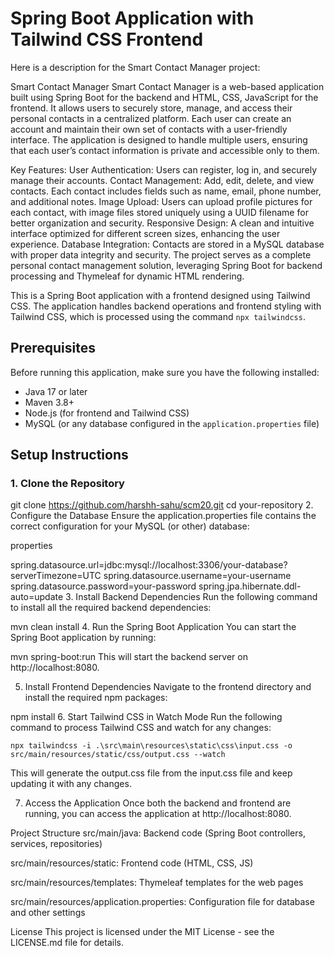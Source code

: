# Spring Boot Application with Tailwind CSS Frontend



Here is a description for the Smart Contact Manager project:

Smart Contact Manager
Smart Contact Manager is a web-based application built using Spring Boot for the backend and HTML, CSS, JavaScript for the frontend. It allows users to securely store, manage, and access their personal contacts in a centralized platform. Each user can create an account and maintain their own set of contacts with a user-friendly interface. The application is designed to handle multiple users, ensuring that each user’s contact information is private and accessible only to them.

Key Features:
User Authentication: Users can register, log in, and securely manage their accounts.
Contact Management: Add, edit, delete, and view contacts. Each contact includes fields such as name, email, phone number, and additional notes.
Image Upload: Users can upload profile pictures for each contact, with image files stored uniquely using a UUID filename for better organization and security.
Responsive Design: A clean and intuitive interface optimized for different screen sizes, enhancing the user experience.
Database Integration: Contacts are stored in a MySQL database with proper data integrity and security.
The project serves as a complete personal contact management solution, leveraging Spring Boot for backend processing and Thymeleaf for dynamic HTML rendering.



This is a Spring Boot application with a frontend designed using Tailwind CSS. The application handles backend operations and frontend styling with Tailwind CSS, which is processed using the command `npx tailwindcss`.

## Prerequisites

Before running this application, make sure you have the following installed:

- Java 17 or later
- Maven 3.8+
- Node.js (for frontend and Tailwind CSS)
- MySQL (or any database configured in the `application.properties` file)

## Setup Instructions

### 1. Clone the Repository

git clone https://github.com/harshh-sahu/scm20.git
cd your-repository
2. Configure the Database
Ensure the application.properties file contains the correct configuration for your MySQL (or other) database:

properties

spring.datasource.url=jdbc:mysql://localhost:3306/your-database?serverTimezone=UTC
spring.datasource.username=your-username
spring.datasource.password=your-password
spring.jpa.hibernate.ddl-auto=update
3. Install Backend Dependencies
Run the following command to install all the required backend dependencies:


mvn clean install
4. Run the Spring Boot Application
You can start the Spring Boot application by running:



mvn spring-boot:run
This will start the backend server on http://localhost:8080.


5. Install Frontend Dependencies
Navigate to the frontend directory and install the required npm packages:




npm install
6. Start Tailwind CSS in Watch Mode
Run the following command to process Tailwind CSS and watch for any changes:


    npx tailwindcss -i .\src\main\resources\static\css\input.css -o src/main/resources/static/css/output.css --watch
    
    
This will generate the output.css file from the input.css file and keep updating it with any changes.

7. Access the Application
Once both the backend and frontend are running, you can access the application at http://localhost:8080.

Project Structure
src/main/java: Backend code (Spring Boot controllers, services, repositories)

src/main/resources/static: Frontend code (HTML, CSS, JS)

src/main/resources/templates: Thymeleaf templates for the web pages

src/main/resources/application.properties: Configuration file for database and other settings

License
This project is licensed under the MIT License - see the LICENSE.md file for details.

